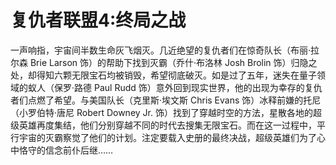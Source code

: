 # 复仇者联盟4:终局之战

一声响指，宇宙间半数生命灰飞烟灭。几近绝望的复仇者们在惊奇队长（布丽·拉尔森 Brie Larson 饰）的帮助下找到灭霸（乔什·布洛林 Josh Brolin 饰）归隐之处，却得知六颗无限宝石均被销毁，希望彻底破灭。如是过了五年，迷失在量子领域的蚁人（保罗·路德 Paul Rudd 饰）意外回到现实世界，他的出现为幸存的复仇者们点燃了希望。与美国队长（克里斯·埃文斯 Chris Evans 饰）冰释前嫌的托尼（小罗伯特·唐尼 Robert Downey Jr. 饰）找到了穿越时空的方法，星散各地的超级英雄再度集结，他们分别穿越不同的时代去搜集无限宝石。而在这一过程中，平行宇宙的灭霸察觉了他们的计划。注定要载入史册的最终决战，超级英雄们为了心中恪守的信念前仆后继……
